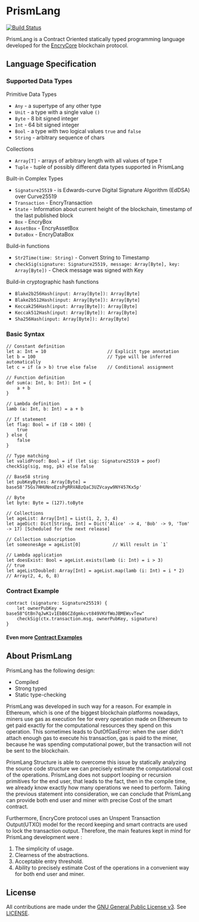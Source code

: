 # PrismLang
[![Build Status](https://api.travis-ci.org/EncryFoundation/PrismLang.svg?branch=master)](https://travis-ci.org/EncryFoundation/PrismLang)

PrismLang is a Contract Oriented statically typed programming language developed for the [EncryCore](https://github.com/EncryFoundation/EncryCore) blockchain protocol.

## Language Specification

### Supported Data Types

 Primitive Data Types
- `Any` - a supertype of any other type
- `Unit` - a type with a single value `()`
- `Byte` - 8 bit signed integer
- `Int` - 64 bit signed integer
- `Bool` - a type with two logical values `true` and `false`
- `String` - arbitrary sequence of chars

Collections
- `Array[T]` - arrays of arbitrary length with all values of type `T`
- `Tuple` - tuple of possibly different data types supported in PrismLang

Built-in Complex Types
- `Signature25519` - is Edwards-curve Digital Signature Algorithm (EdDSA) over Curve25519
- `Transaction` - EncryTransaction
- `State` - Information about current height of the blockchain, timestamp of the last published block
- `Box` - EncryBox
- `AssetBox` - EncryAssetBox
- `DataBox` - EncryDataBox

Build-in functions
- `Str2Time(time: String)` - Convert String to Timestamp
- `checkSig(signature: Signature25519, message: Array[Byte], key: Array[Byte])` - Check message was signed with Key

Build-in  cryptographic hash functions
- `Blake2b256Hash(input: Array[Byte]): Array[Byte]`
- `Blake2b512Hash(input: Array[Byte]): Array[Byte]`
- `Keccak256Hash(input: Array[Byte]): Array[Byte]`
- `Keccak512Hash(input: Array[Byte]): Array[Byte]`
- `Sha256Hash(input: Array[Byte]): Array[Byte]`

### Basic Syntax

    // Constant definition
    let a: Int = 10                       // Explicit type annotation
    let b = 100                           // Type will be inferred automatically
    let c = if (a > b) true else false    // Conditional assignment

    // Function definition
    def sum(a: Int, b: Int): Int = {
        a + b
    }

    // Lambda definition
    lamb (a: Int, b: Int) = a + b

    // If statement
    let flag: Bool = if (10 < 100) {
        true
    } else {
        false
    }

    // Type matching
    let validProof: Bool = if (let sig: Signature25519 = poof) checkSig(sig, msg, pk) else false

    // Base58 string
    let pubKeyBytes: Array[Byte] = base58'75Gs7HHUNnoEzsPgRRVABzQaC3UZVcayw9NY457Kx5p'

    // Byte
    let byte: Byte = (127).toByte

    // Collections
    let ageList: Array[Int] = List(1, 2, 3, 4)
    let ageDict: Dict[String, Int] = Dict('Alice' -> 4, 'Bob' -> 9, 'Tom' -> 17) [Scheduled for the next release]

    // Collection subscription
    let someonesAge = ageList[0]            // Will result in `1`

    // Lambda application
    let doesExist: Bool = ageList.exists(lamb (i: Int) = i > 3)             // true
    let ageListDoubled: Array[Int] = ageList.map(lamb (i: Int) = i * 2)     // Array(2, 4, 6, 8)

### Contract Example

    contract (signature: Signature25519) {
        let ownerPubKey = base58"GtBn7qJwK1v1EbB6CZdgmkcvt849VKVfWoJBMEWsvTew"
        checkSig(ctx.transaction.msg, ownerPubKey, signature)
    }
#### Even more [Contract Examples](https://github.com/EncryFoundation/PrismLang/tree/release/docs/examples)

## About PrismLang

PrismLang has the following design:
* Compiled
* Strong typed
* Static type-checking

PrismLang was developed in such way for a reason. For example in Ethereum, which is one of the biggest blockchain platforms nowadays, miners use gas as execution fee for every operation made on Ethereum to get paid exactly for the computational resources they spend on this operation. This sometimes leads to OutOfGasError: when the user didn't attach enough gas to execute his transaction, gas is paid to the miner, because he was spending computational power, but the transaction will not be sent to the blockchain.

PrismLang Structure is able to overcome this issue by statically analyzing the source code structure we can precisely estimate the computational cost of the operations. PrismLang does not support looping or recursion primitives for the end user, that leads to the fact, then in the compile time, we already know exactly how many operations we need to perform. Taking the previous statement into consideration, we can conclude that PrismLang can provide both end user and miner with precise Cost of the smart contract.

Furthermore, EncryCore protocol uses an Unspent Transaction Output(UTXO) model for the record keeping and smart contracts are used to lock the transaction output. Therefore, the main features kept in mind for PrismLang development were :
1) The simplicity of usage.
2) Clearness of the abstractions.
3) Acceptable entry threshold.
4) Ability to precisely estimate Cost of the operations in a convenient way for both end user and miner.

## License

All contributions are made under the [GNU General Public License v3](https://www.gnu.org/licenses/gpl-3.0.en.html). See [LICENSE](LICENSE).


